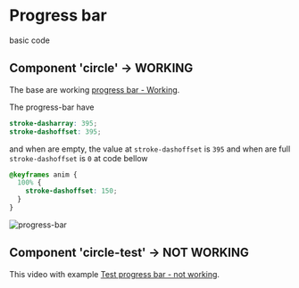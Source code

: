 # Progress bar

basic code

## Component 'circle' -> WORKING

The base are working [progress bar - Working](https://github.com/brunosilva/progress-bar/issues/2#issue-1031801996).

The progress-bar have

```scss
stroke-dasharray: 395;
stroke-dashoffset: 395;
```

and when are empty, the value at `stroke-dashoffset` is `395` and when are full `stroke-dashoffset` is `0` at code bellow

```scss
@keyframes anim {
  100% {
    stroke-dashoffset: 150;
  }
}
```

![progress-bar](https://user-images.githubusercontent.com/17436856/138168127-c1e0b5c9-8ceb-4a58-af04-87f0f4ae9b7c.png)

## Component 'circle-test' -> NOT WORKING

This video with example [Test progress bar - not working](https://github.com/brunosilva/progress-bar/issues/1#issue-1031641088).
